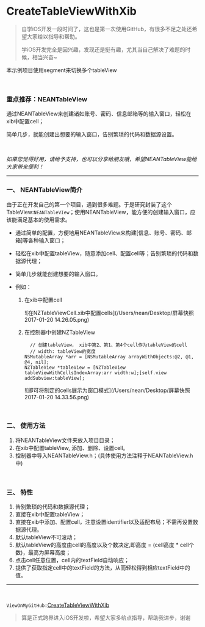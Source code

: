 # CreateTableViewWithXib

> 自学iOS开发一段时间了，这也是第一次使用GitHub，有很多不足之处还希望大家给以指导和帮助。
>
> 学iOS开发完全是因兴趣，发现还是挺有趣，尤其当自己解决了难题的时候，相当兴奋~    

本示例项目使用segment来切换多个tableView  

<br>

### 重点推荐：NEANTableView

通过NEANTableView来创建诸如账号、密码、信息邮箱等的输入窗口，轻松在xib中配置cell；

简单几步，就能创建出想要的输入窗口，告别繁琐的代码和数据源设置。

<br>

*如果您觉得好用，请给予支持，也可以分享给朋友哦，希望NEANTableView能给大家带来便利！*

----

### 一、 NEANTableView简介

由于正在开发自己的第一个项目，遇到很多难题。于是研究封装了这个TableView:`NEANTableVIew`；使用NEANTableView，能方便的创建输入窗口，应该能满足基本的使用需求。

* 通过简单的配置，方便地用NEANTableView来构建[信息、账号、密码、邮箱]等各种输入窗口；

* 轻松在xib中配置tableView，随意添加cell、配置cell等；告别繁琐的代码和数据源代理；

* 简单几步就能创建想要的输入窗口。

* 例如：

  1. 在xib中配置cell

     ![在NZTableViewCell.xib中配置cells](/Users/nean/Desktop/屏幕快照 2017-01-20 14.26.05.png)

  2. 在控制器中创建NZTableView

     ~~~obj
       // 创建tableView， xib中第2、第1、第4个cell作为tableView的cell
       // width: tableView的宽度
     NSMutableArray *arr = [NSMutableArray arrayWithObjects:@2, @1, @4, nil];
     NZTableView *tableView = [NZTableView tableViewWithCellsIndexArray:arr width:w];[self.view addSubview:tableView];
     ~~~

     ![即可将制定的cells展示为窗口模式](/Users/nean/Desktop/屏幕快照 2017-01-20 14.33.56.png)



<br>

### 二、 使用方法

1. 将NEANTableView文件夹放入项目目录；
2. 在xib中配置tableView, 添加、删除、设置cell。
3. 控制器中导入NEANTableView.h；(具体使用方法注释于NEANTableView.h中)

<br>

### 三、 特性

1. 告别繁琐的代码和数据源代理；
2. 直接在xib中配置tableView；
3. 直接在xib中添加、配置cell，注意设置identifier以及适配布局；不需再设置数据源代理。
4. 默认tableView不可滚动；
5. 默认tableView的高度由cell的高度以及个数决定,即高度 = (cell高度 * cell个数)，最高为屏幕高度；
6. 点击cell任意位置，cell内的textField自动响应；
7. 提供了获取指定cell中的textField的方法，从而轻松得到相应textField中的值。

----

<br>

`ViewOnMyGitHub:`[CreateTableViewWithXib](https://github.com/NeanZhou/CreateTableViewWithXib)

> 算是正式跨界进入iOS开发啦，希望大家多给点指导，帮助我进步，谢谢